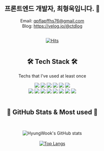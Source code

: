 <div align="center">

  ## 프론트엔드 개발자, 최형욱입니다. 👋
  
  Email: qpflapffhs76@gmail.com <br>
  Blog: https://velog.io/@ctdlog <br><br>
  
  [![Hits](https://hits.seeyoufarm.com/api/count/incr/badge.svg?url=https%3A%2F%2Fgithub.com%2Fctdlog%2Fctdlog%2F&count_bg=%23EFC9EB&title_bg=%23EC9393&icon=smugmug.svg&icon_color=%23E7E7E7&title=hits&edge_flat=false)](https://github.com/ctdlog)
<br/><br/>
  
  ## 🛠 Tech Stack 🛠 
  
  Techs that I've used at least once
  
 <img src="https://img.shields.io/badge/HTML-E34F26?style=flat-square&logo=HTML5&logoColor=white"/>
 <img src="https://img.shields.io/badge/CSS3-1572B6?style=flat-square&logo=CSS3&logoColor=white"/>
 <img src="https://img.shields.io/badge/StyledComponents-DB7093?style=flat-square&logo=StyledComponents&logoColor=white"/>
 <img src="https://img.shields.io/badge/SCSS-CC6699?style=flat-square&logo=sass&logoColor=white"/>
 <img src="https://img.shields.io/badge/JavaScript-F7DF1E?style=flat-square&logo=javascript&logoColor=white"/>
 <img src="https://img.shields.io/badge/TypeScript-3178C6?style=flat-square&logo=typescript&logoColor=white"/><br/>
 <img src="https://img.shields.io/badge/Node.js-339933?style=flat-square&logo=node.js&logoColor=white"/>
 <img src="https://img.shields.io/badge/React-61DAFB?style=flat-square&logo=react&logoColor=white"/>
 <img src="https://img.shields.io/badge/Redux-764ABC?style=flat-square&logo=redux&logoColor=white"/>
 <img src="https://img.shields.io/badge/Next-000000?style=flat-square&logo=next.js&logoColor=white"/>
 <img src="https://img.shields.io/badge/npm-CB38370?style=flat-square&logo=npm&logoColor=white"/>
 <img src="https://img.shields.io/badge/Yarn-2C8EBB?style=flat-square&logo=yarn&logoColor=white"/>
 <img src="https://img.shields.io/badge/Prettier-F7B93E?style=flat-square&logo=prettier&logoColor=white"/>
 <img src="https://img.shields.io/badge/GitHub-181717?style=flat-square&logo=github&logoColor=white"/>
  <br/><br/>
  
  ## 🧸 GitHub Stats & Most used 🧸
  <br/>
  
  ![HyungWook's GitHub stats](https://github-readme-stats.vercel.app/api?username=ctdlog&show_icons=true&theme=radical)<br/><br/>
  [![Top Langs](https://github-readme-stats.vercel.app/api/top-langs/?username=ctdlog&hide=python,powershell,java,pug&layout=compact)](https://github.com/anuraghazra/github-readme-stats)
  
<!--   🧸 Me 🧸 -->
  
  
</div>



